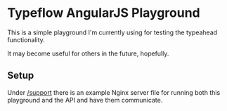 # Typeflow AngularJS Playground

This is a simple playground I'm currently using for testing
the typeahead functionality.

It may become useful for others in the future, hopefully.

Setup
-----

Under [/support](/support) there is an example Nginx server file
for running both this playground and the API and have them communicate.
